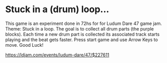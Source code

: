 # Stuck in a (drum) loop...

This game is an experiment done in 72hs for for Ludum Dare 47 game jam. Theme: Stuck in a loop.
The goal is to collect all drum parts (the purple blocks).
Each time a new drum part is collected its associated track starts playing and the beat gets faster.
Press start game and use Arrow Keys to move. Good Luck!

https://ldjam.com/events/ludum-dare/47/$227611
